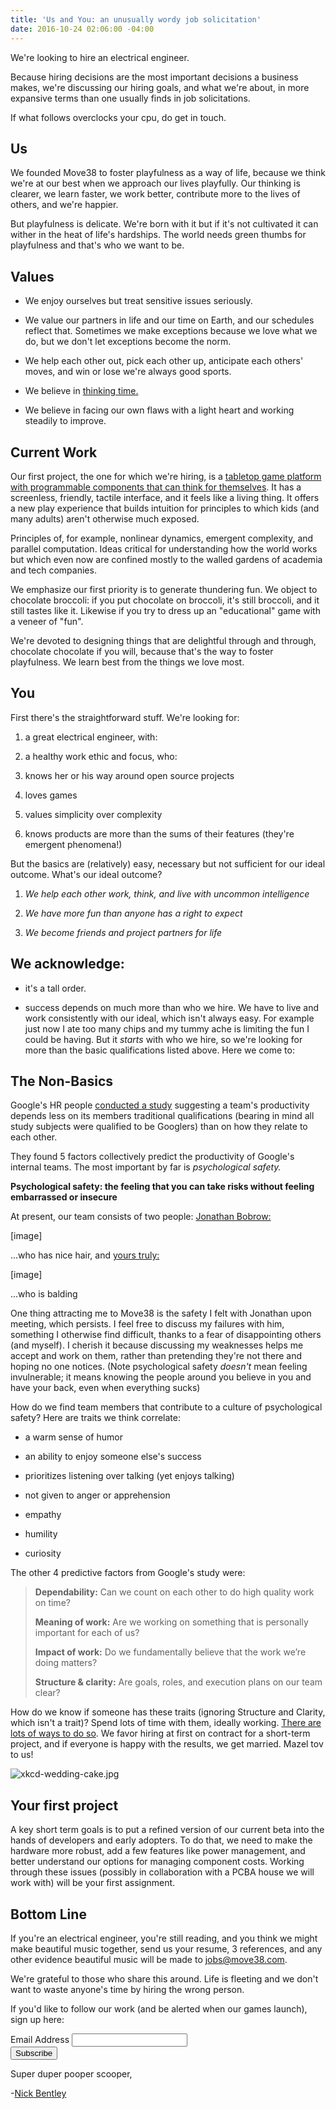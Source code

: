 ```yaml
---
title: 'Us and You: an unusually wordy job solicitation'
date: 2016-10-24 02:06:00 -04:00
---
```


We're looking to hire an electrical engineer.

Because hiring decisions are the most important decisions a business makes, we're discussing our hiring goals, and what we're about, in more expansive terms than one usually finds in job solicitations.

If what follows overclocks your cpu, do get in touch.

## Us

We founded Move38 to foster playfulness as a way of life, because we think we're at our best when we approach our lives playfully. Our thinking is clearer, we learn faster, we work better, contribute more to the lives of others, and we're happier.

But playfulness is delicate. We're born with it but if it's not cultivated it can wither in the heat of life's hardships. The world needs green thumbs for playfulness and that's who we want to be.

## **Values**

* We enjoy ourselves but treat sensitive issues seriously.

* We value our partners in life and our time on Earth, and our schedules reflect that. Sometimes we make exceptions because we love what we do, but we don't let exceptions become the norm.

* We help each other out, pick each other up, anticipate each others' moves, and win or lose we're always good sports.

* We believe in [thinking time.](http://www.inc.com/empact/why-successful-people-spend-10-hours-a-week-just-thinking.html)

* We believe in facing our own flaws with a light heart and working steadily to improve.

## Current Work

Our first project, the one for which we're hiring, is a [tabletop game platform with programmable components that can think for themselves](http://www.move38.com/blog/a-board-game-that-thinks/).  It has a screenless, friendly, tactile interface, and it feels like a living thing. It offers a new play experience that builds intuition for principles to which kids (and many adults) aren't otherwise much exposed.

Principles of, for example, nonlinear dynamics, emergent complexity, and parallel computation. Ideas critical for understanding how the world works but which even now are confined mostly to the walled gardens of academia and tech companies.

We emphasize our first priority is to generate thundering fun. We object to chocolate broccoli: if you put chocolate on broccoli, it's still broccoli, and it still tastes like it. Likewise if you try to dress up an "educational" game with a veneer of "fun".

We're devoted to designing things that are delightful through and through, chocolate chocolate if you will, because that's the way to foster playfulness. We learn best from the things we love most.

## You

First there's the straightforward stuff. We're looking for:

1. a great electrical engineer, with:

2. a healthy work ethic and focus, who:

3. knows her or his way around open source projects

4. loves games

5. values simplicity over complexity

6. knows products are more than the sums of their features (they're emergent phenomena!) 

But the basics are (relatively) easy, necessary but not sufficient for our ideal outcome. What's our ideal outcome?

1. *We help each other work, think, and live with uncommon intelligence*

2. *We have more fun than anyone has a right to expect*

3. *We become friends and project partners for life*

## **We acknowledge:**

* it's a tall order.

* success depends on much more than who we hire. We have to live and work consistently with our ideal, which isn't always easy. For example just now I ate too many chips and my tummy ache is limiting the fun I could be having. But it *starts* with who we hire, so we're looking for more than the basic qualifications listed above. Here we come to:

## **The Non-Basics**

Google's HR people [conducted a study](https://rework.withgoogle.com/blog/five-keys-to-a-successful-google-team/) suggesting a team's productivity depends less on its members traditional qualifications (bearing in mind all study subjects were qualified to be Googlers) than on how they relate to each other.

They found 5 factors collectively predict the productivity of Google's internal teams. The most important by far is *psychological safety.*

**Psychological safety: the feeling that you can take risks without feeling embarrassed or insecure**

At present, our team consists of two people: [Jonathan Bobrow:](http://cargo.jonathanbobrow.com/)

\[image\]

...who has nice hair, and [yours truly:](https://nickbentleygames.wordpress.com/)

\[image\]

...who is balding

One thing attracting me to Move38 is the safety I felt with Jonathan upon meeting, which persists. I feel free to discuss my failures with him, something I otherwise find difficult, thanks to a fear of disappointing others (and myself). I cherish it because discussing my weaknesses helps me accept and work on them, rather than pretending they're not there and hoping no one notices. (Note psychological safety *doesn't* mean feeling invulnerable; it means knowing the people around you believe in you and have your back, even when everything sucks)

How  do we find team members that contribute to a culture of psychological safety? Here are traits we think correlate:

* a warm sense of humor

* an ability to enjoy someone else's success

* prioritizes listening over talking (yet enjoys talking)

* not given to anger or apprehension

* empathy

* humility

* curiosity

The other 4 predictive factors from Google's study were:

> **Dependability:** Can we count on each other to do high quality work on time?
>
> 
> **Meaning of work:** Are we working on something that is personally important for each of us?
>
> 
> **Impact of work:** Do we fundamentally believe that the work we’re doing matters?
>
> 
> **Structure & clarity:** Are goals, roles, and execution plans on our team clear?

How do we know if someone has these traits (ignoring Structure and Clarity, which isn't a trait)? Spend lots of time with them, ideally working. [There are lots of ways to do so](http://www.huffingtonpost.com/young-entrepreneur-council/15-ideas-for-testing-your_b_2680528.html). We favor hiring at first on contract for a short-term project, and if everyone is happy with the results, we get married. Mazel tov to us!

![xkcd-wedding-cake.jpg](/uploads/xkcd-wedding-cake.jpg)

## **Your first project**

A key short term goals is to put a refined version of our current beta into the hands of developers and early adopters. To do that, we need to make the hardware more robust, add a few features like power management, and better understand our options for managing component costs. Working through these issues (possibly in collaboration with a PCBA house we will work with) will be your first assignment.

## Bottom Line

If you're an electrical engineer, you're still reading, and you think we might make beautiful music together, send us your resume, 3 references, and any other evidence beautiful music will be made to jobs@move38.com.

We're grateful to those who share this around. Life is fleeting and we don't want to waste anyone's time by hiring the wrong person.

If you'd like to follow our work (and be alerted when our games launch), sign up here:

<!-- Begin MailChimp Signup Form -->
<link href="//cdn-images.mailchimp.com/embedcode/classic-10_7.css" rel="stylesheet" type="text/css">
<style type="text/css">
\#mc_embed_signup{background:#fff; padding:0 10px 0 0px; margin:0 0 20px 0; max-width:300px; clear:left;}
</style>
<div id="mc_embed_signup">
<form action="//automatiles.us14.list-manage.com/subscribe/post?u=7857fa104de3ffc5bbe78d94c&id=c82a234f7c" method="post" id="mc-embedded-subscribe-form" name="mc-embedded-subscribe-form" class="validate" target="_blank" novalidate>
<div id="mc_embed_signup_scroll">
<div class="mc-field-group">
<label for="mce-EMAIL">Email Address</label>
<input type="email" value="" name="EMAIL" class="required email" id="mce-EMAIL">
</div>
<div id="mce-responses" class="clear">
<div class="response" id="mce-error-response" style="display:none"></div>
<div class="response" id="mce-success-response" style="display:none"></div>
</div>    <!-- real people should not fill this in and expect good things - do not remove this or risk form bot signups-->
<div style="position: absolute; left: -5000px;" aria-hidden="true"><input type="text" name="b_7857fa104de3ffc5bbe78d94c_c82a234f7c" tabindex="-1" value=""></div>
<div class="clear"><input type="submit" value="Subscribe" name="subscribe" id="mc-embedded-subscribe" class="button"></div>
</div>
</form>
</div>
<script type='text/javascript' src='//s3.amazonaws.com/downloads.mailchimp.com/js/mc-validate.js'></script><script type='text/javascript'>(function($) {window.fnames = new Array(); window.ftypes = new Array();fnames\[0\]='EMAIL';ftypes\[0\]='email';fnames\[1\]='FNAME';ftypes\[1\]='text';fnames\[2\]='LNAME';ftypes\[2\]='text';}(jQuery));var $mcj = jQuery.noConflict(true);</script>
<!--End mc_embed_signup-->

Super duper pooper scooper,

-[Nick Bentley](https://nickbentleygames.wordpress.com/)